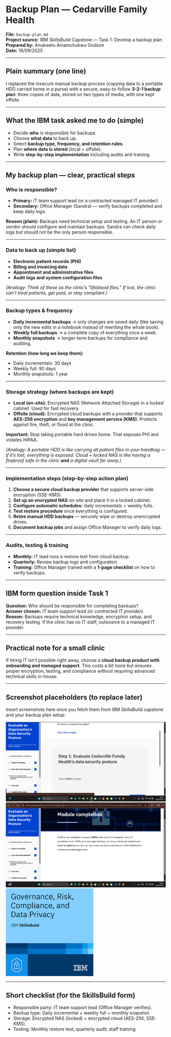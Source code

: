 # Backup Plan — Cedarville Family Health
**File:** `backup-plan.md`  
**Project source:** IBM SkillsBuild Capstone — Task 1: Develop a backup plan  
**Prepared by:** Anukwelu Amamchukwu Godson  
**Date:**  16/09/2025  

---

## Plain summary (one line)
I replaced the insecure manual backup process (copying data to a portable HDD carried home in a purse) with a secure, easy-to-follow **3-2-1 backup plan**: three copies of data, stored on two types of media, with one kept offsite.

---

## What the IBM task asked me to do (simple)
- Decide **who** is responsible for backups.  
- Choose **what data** to back up.  
- Select **backup type, frequency, and retention rules**.  
- Plan **where data is stored** (local + offsite).  
- Write **step-by-step implementation** including audits and training.  

---

## My backup plan — clear, practical steps

### Who is responsible?
- **Primary:** IT team support lead (or a contracted managed IT provider).  
- **Secondary:** Office Manager (Sandra) — verify backups completed and keep daily logs.  

**Reason (plain):** Backups need technical setup and testing. An IT person or vendor should configure and maintain backups. Sandra can check daily logs but should not be the only person responsible.  

---

### Data to back up (simple list)
- **Electronic patient records (PHI)**  
- **Billing and invoicing data**  
- **Appointment and administrative files**  
- **Audit logs and system configuration files**  

*(Analogy: Think of these as the clinic’s “lifeblood files.” If lost, the clinic can’t treat patients, get paid, or stay compliant.)*

---

### Backup types & frequency
- **Daily incremental backups** → only changes are saved daily (like saving only the new edits in a notebook instead of rewriting the whole book).  
- **Weekly full backups** → a complete copy of everything once a week.  
- **Monthly snapshots** → longer-term backups for compliance and auditing.  

**Retention (how long we keep them):**  
- Daily incrementals: 30 days  
- Weekly full: 90 days  
- Monthly snapshots: 1 year  

---

### Storage strategy (where backups are kept)
- **Local (on-site):** Encrypted NAS (Network Attached Storage) in a locked cabinet. Used for fast recovery.  
- **Offsite (cloud):** Encrypted cloud backups with a provider that supports **AES-256 encryption** and **key management service (KMS)**. Protects against fire, theft, or flood at the clinic.  

 **Important:** Stop taking portable hard drives home. That exposes PHI and violates HIPAA.  

*(Analogy: A portable HDD is like carrying all patient files in your handbag — if it’s lost, everything is exposed. Cloud + locked NAS is like having a fireproof safe in the clinic **and** a digital vault far away.)*

---

### Implementation steps (step-by-step action plan)
1. **Choose a secure cloud backup provider** that supports server-side encryption (SSE-KMS).  
2. **Set up an encrypted NAS** on-site and place it in a locked cabinet.  
3. **Configure automatic schedules:** daily incrementals + weekly fulls.  
4. **Test restore procedure** once everything is configured.  
5. **Retire manual HDD backups** — securely wipe or destroy unencrypted drives.  
6. **Document backup jobs** and assign Office Manager to verify daily logs.  

---

### Audits, testing & training
- **Monthly:** IT lead runs a restore test from cloud backup.  
- **Quarterly:** Review backup logs and configuration.  
- **Training:** Office Manager trained with a **1-page checklist** on how to verify backups.  

---

## IBM form question inside Task 1
**Question:** Who should be responsible for completing backups?  
**Answer chosen:** *IT team support lead (or contracted IT provider).*  
**Reason:** Backups require technical knowledge, encryption setup, and recovery testing. If the clinic has no IT staff, outsource to a managed IT provider.  

---

## Practical note for a small clinic
If hiring IT isn’t possible right away, choose a **cloud backup product with onboarding and managed support**. This costs a bit more but ensures proper encryption, testing, and compliance without requiring advanced technical skills in-house.  

---

## Screenshot placeholders (to replace later)
Insert screenshots here once you fetch them from IBM SkillsBuild capstone and your backup plan setup:  

![SkillsBuild Capstone Project](./evidence/skillsbuild-capstone-project.png)
![Project Completion Screenshot](./evidence/project-completion.png)
![SkillsBuild Badge Proof](./evidence/governance-risk-compliance-and-data-privacy-badge.png)


---

## Short checklist (for the SkillsBuild form)
- Responsible party: IT team support lead (Office Manager verifies).  
- Backup type: Daily incremental + weekly full + monthly snapshot.  
- Storage: Encrypted NAS (locked) + encrypted cloud (AES-256, SSE-KMS).  
- Testing: Monthly restore test; quarterly audit; staff training.  
